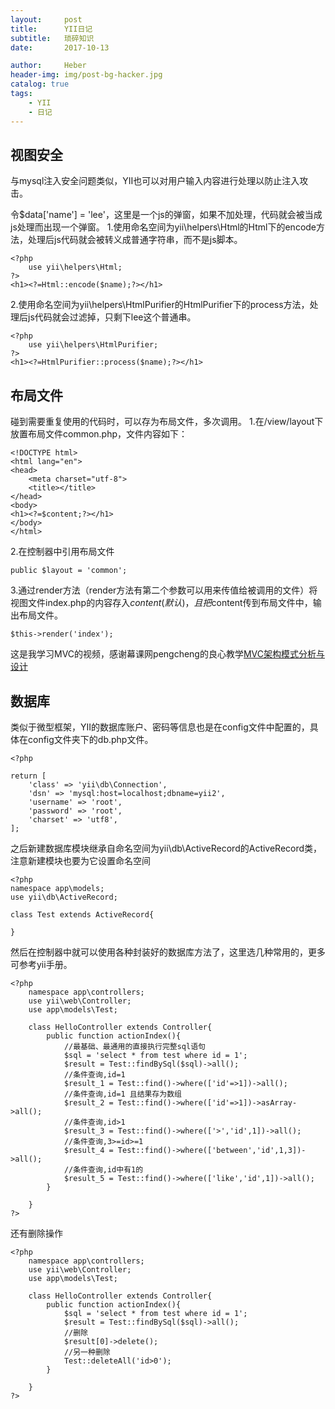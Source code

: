 ```yaml
---
layout:     post
title:      YII日记
subtitle:   琐碎知识
date:       2017-10-13

author:     Heber
header-img: img/post-bg-hacker.jpg
catalog: true
tags:
    - YII
    - 日记
---
```



## 视图安全

与mysql注入安全问题类似，YII也可以对用户输入内容进行处理以防止注入攻击。

令$data['name'] = 'lee<script>alert(4);</script>'，这里是一个js的弹窗，如果不加处理，代码就会被当成js处理而出现一个弹窗。
1.使用命名空间为yii\helpers\Html的Html下的encode方法，处理后js代码就会被转义成普通字符串，而不是js脚本。
```objc
<?php
	use yii\helpers\Html;
?>
<h1><?=Html::encode($name);?></h1>
```
2.使用命名空间为yii\helpers\HtmlPurifier的HtmlPurifier下的process方法，处理后js代码就会过滤掉，只剩下lee这个普通串。
```objc
<?php
	use yii\helpers\HtmlPurifier;
?>
<h1><?=HtmlPurifier::process($name);?></h1>
```

## 布局文件

碰到需要重复使用的代码时，可以存为布局文件，多次调用。
1.在/view/layout下放置布局文件common.php，文件内容如下：
```objc
<!DOCTYPE html>
<html lang="en">
<head>
	<meta charset="utf-8">
	<title></title>
</head>
<body>
<h1><?=$content;?></h1>
</body>
</html>
```
2.在控制器中引用布局文件
```objc
public $layout = 'common';
```
3.通过render方法（render方法有第二个参数可以用来传值给被调用的文件）将视图文件index.php的内容存入$content(默认)，且把$content传到布局文件中，输出布局文件。
```objc
$this->render('index');
```
这是我学习MVC的视频，感谢幕课网pengcheng的良心教学[MVC架构模式分析与设计](http://www.imooc.com/learn/69)

## 数据库

类似于微型框架，YII的数据库账户、密码等信息也是在config文件中配置的，具体在config文件夹下的db.php文件。
```objc
<?php

return [
    'class' => 'yii\db\Connection',
    'dsn' => 'mysql:host=localhost;dbname=yii2',
    'username' => 'root',
    'password' => 'root',
    'charset' => 'utf8',
];
```
之后新建数据库模块继承自命名空间为yii\db\ActiveRecord的ActiveRecord类，注意新建模块也要为它设置命名空间
```objc
<?php
namespace app\models;
use yii\db\ActiveRecord;

class Test extends ActiveRecord{

}
```
然后在控制器中就可以使用各种封装好的数据库方法了，这里选几种常用的，更多可参考yii手册。
```objc
<?php
	namespace app\controllers;
	use yii\web\Controller;
	use app\models\Test;

	class HelloController extends Controller{
		public function actionIndex(){
			//最基础、最通用的直接执行完整sql语句
			$sql = 'select * from test where id = 1';
			$result = Test::findBySql($sql)->all();
			//条件查询,id=1
			$result_1 = Test::find()->where(['id'=>1])->all();
			//条件查询,id=1 且结果存为数组
			$result_2 = Test::find()->where(['id'=>1])->asArray->all();
			//条件查询,id>1
			$result_3 = Test::find()->where(['>','id',1])->all(); 
			//条件查询,3>=id>=1
			$result_4 = Test::find()->where(['between','id',1,3])->all(); 
			//条件查询,id中有1的
			$result_5 = Test::find()->where(['like','id',1])->all(); 
		}
		
	}
?>
```
还有删除操作
```objc
<?php
	namespace app\controllers;
	use yii\web\Controller;
	use app\models\Test;

	class HelloController extends Controller{
		public function actionIndex(){
			$sql = 'select * from test where id = 1';
			$result = Test::findBySql($sql)->all();
			//删除
			$result[0]->delete();
			//另一种删除
			Test::deleteAll('id>0');
		}
		
	}
?>
```
